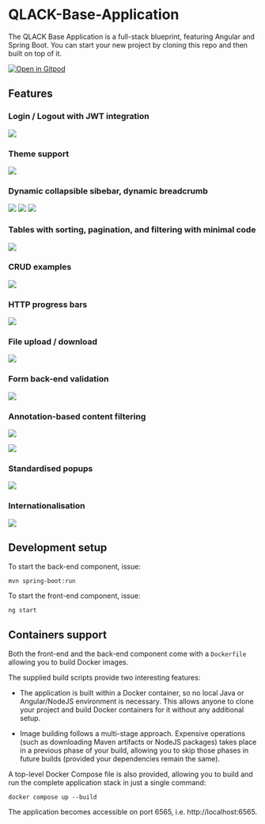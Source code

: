 # QLACK-Base-Application

The QLACK Base Application is a full-stack blueprint, featuring Angular and Spring Boot. You can
start your new project by cloning this repo and then built on top of it.

[![Open in Gitpod](https://gitpod.io/button/open-in-gitpod.svg)](https://gitpod.io/#https://github.com/qlack/QLACK-Base-Application)


## Features

### Login / Logout with JWT integration

![](doc/1.png)

### Theme support

![](doc/1a.gif)

### Dynamic collapsible sibebar, dynamic breadcrumb
![](doc/1b.png)
![](doc/1c.png)
![](doc/1d.png)

### Tables with sorting, pagination, and filtering with minimal code

![](doc/2.png)

### CRUD examples

![](doc/3.png)

### HTTP progress bars

![](doc/4.png)

### File upload / download

![](doc/5.png)

### Form back-end validation

![](doc/6.png)

### Annotation-based content filtering
![](doc/7b.png)

![](doc/7.png)

### Standardised popups

![](doc/8.png)

### Internationalisation

![](doc/9.gif)

## Development setup

To start the back-end component, issue:

`mvn spring-boot:run`

To start the front-end component, issue:

`ng start`

## Containers support

Both the front-end and the back-end component come with a `Dockerfile` allowing you to build Docker
images.

The supplied build scripts provide two interesting features:

* The application is built within a Docker container, so no local Java or Angular/NodeJS environment
  is necessary. This allows anyone to clone your project and build Docker containers for it without
  any additional setup.

* Image building follows a multi-stage approach. Expensive operations (such as downloading Maven
  artifacts or NodeJS packages) takes place in a previous phase of your build, allowing you to skip
  those phases in future builds (provided your dependencies remain the same).
  
A top-level Docker Compose file is also provided, allowing you to build and run the complete application
stack in just a single command:

`docker compose up --build`

The application becomes accessible on port 6565, i.e. http://localhost:6565. 
